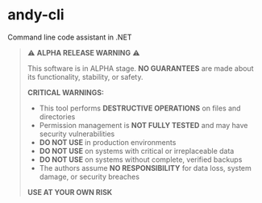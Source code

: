 # andy-cli
Command line code assistant in .NET

> ⚠️ **ALPHA RELEASE WARNING** ⚠️
> 
> This software is in ALPHA stage. **NO GUARANTEES** are made about its functionality, stability, or safety.
> 
> **CRITICAL WARNINGS:**
> - This tool performs **DESTRUCTIVE OPERATIONS** on files and directories
> - Permission management is **NOT FULLY TESTED** and may have security vulnerabilities
> - **DO NOT USE** in production environments
> - **DO NOT USE** on systems with critical or irreplaceable data
> - **DO NOT USE** on systems without complete, verified backups
> - The authors assume **NO RESPONSIBILITY** for data loss, system damage, or security breaches
> 
> **USE AT YOUR OWN RISK**
